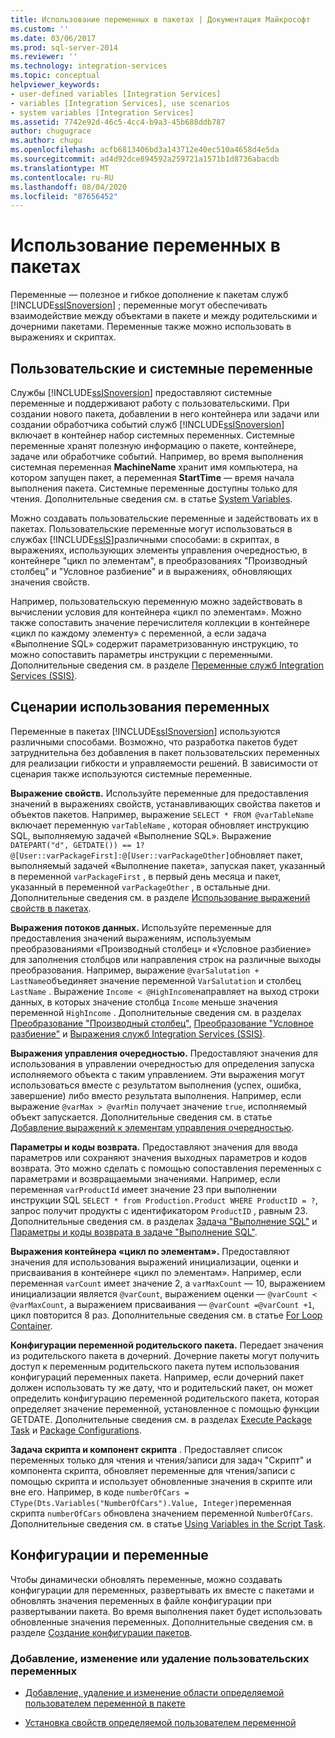 ```yaml
---
title: Использование переменных в пакетах | Документация Майкрософт
ms.custom: ''
ms.date: 03/06/2017
ms.prod: sql-server-2014
ms.reviewer: ''
ms.technology: integration-services
ms.topic: conceptual
helpviewer_keywords:
- user-defined variables [Integration Services]
- variables [Integration Services], use scenarios
- system variables [Integration Services]
ms.assetid: 7742e92d-46c5-4cc4-b9a3-45b688ddb787
author: chugugrace
ms.author: chugu
ms.openlocfilehash: acfb6813406bd3a143712e40ec510a4658d4e5da
ms.sourcegitcommit: ad4d92dce894592a259721a1571b1d8736abacdb
ms.translationtype: MT
ms.contentlocale: ru-RU
ms.lasthandoff: 08/04/2020
ms.locfileid: "87656452"
---
```

# <a name="use-variables-in-packages"></a>Использование переменных в пакетах
  Переменные — полезное и гибкое дополнение к пакетам служб [!INCLUDE[ssISnoversion](../includes/ssisnoversion-md.md)] ; переменные могут обеспечивать взаимодействие между объектами в пакете и между родительскими и дочерними пакетами. Переменные также можно использовать в выражениях и скриптах.  
  
## <a name="user-defined-variables-and-system-variables"></a>Пользовательские и системные переменные  
 Службы [!INCLUDE[ssISnoversion](../includes/ssisnoversion-md.md)] предоставляют системные переменные и поддерживают работу с пользовательскими. При создании нового пакета, добавлении в него контейнера или задачи или создании обработчика событий служб [!INCLUDE[ssISnoversion](../includes/ssisnoversion-md.md)] включает в контейнер набор системных переменных. Системные переменные хранят полезную информацию о пакете, контейнере, задаче или обработчике событий. Например, во время выполнения системная переменная **MachineName** хранит имя компьютера, на котором запущен пакет, а переменная **StartTime** — время начала выполнения пакета. Системные переменные доступны только для чтения. Дополнительные сведения см. в статье [System Variables](system-variables.md).  
  
 Можно создавать пользовательские переменные и задействовать их в пакетах. Пользовательские переменные могут использоваться в службах [!INCLUDE[ssIS](../includes/ssis-md.md)]различными способами: в скриптах, в выражениях, использующих элементы управления очередностью, в контейнере "цикл по элементам", в преобразованиях "Производный столбец" и "Условное разбиение" и в выражениях, обновляющих значения свойств.  
  
 Например, пользовательскую переменную можно задействовать в вычислении условия для контейнера «цикл по элементам». Можно также сопоставить значение перечислителя коллекции в контейнере «цикл по каждому элементу» с переменной, а если задача «Выполнение SQL» содержит параметризованную инструкцию, то можно сопоставить параметры инструкции с переменными. Дополнительные сведения см. в разделе [Переменные служб Integration Services (SSIS)](integration-services-ssis-variables.md).  
  
## <a name="variables-usage-scenarios"></a>Сценарии использования переменных  
 Переменные в пакетах [!INCLUDE[ssISnoversion](../includes/ssisnoversion-md.md)] используются различными способами. Возможно, что разработка пакетов будет затруднительна без добавления в пакет пользовательских переменных для реализации гибкости и управляемости решений. В зависимости от сценария также используются системные переменные.  
  
 **Выражение свойств.** Используйте переменные для предоставления значений в выражениях свойств, устанавливающих свойства пакетов и объектов пакетов. Например, выражение `SELECT * FROM @varTableName` включает переменную `varTableName` , которая обновляет инструкцию SQL, выполняемую задачей «Выполнение SQL». Выражение `DATEPART("d", GETDATE()) == 1? @[User::varPackageFirst]:@[User::varPackageOther]`обновляет пакет, выполняемый задачей «Выполнение пакета», запуская пакет, указанный в переменной `varPackageFirst` , в первый день месяца и пакет, указанный в переменной `varPackageOther` , в остальные дни. Дополнительные сведения см. в разделе [Использование выражений свойств в пакетах](expressions/use-property-expressions-in-packages.md).  
  
 **Выражения потоков данных.** Используйте переменные для предоставления значений выражениям, используемым преобразованиями «Производный столбец» и «Условное разбиение» для заполнения столбцов или направления строк на различные выходы преобразования. Например, выражение `@varSalutation + LastName`объединяет значение переменной `VarSalutation` и столбец `LastName` . Выражение `Income < @HighIncome`направляет на выход строки данных, в которых значение столбца `Income` меньше значения переменной `HighIncome` . Дополнительные сведения см. в разделах [Преобразование "Производный столбец"](data-flow/transformations/derived-column-transformation.md), [Преобразование "Условное разбиение"](data-flow/transformations/conditional-split-transformation.md) и [Выражения служб Integration Services (SSIS)](expressions/integration-services-ssis-expressions.md).  
  
 **Выражения управления очередностью.** Предоставляют значения для использования в управлении очередностью для определения запуска исполняемого объекта с таким управлением. Эти выражения могут использоваться вместе с результатом выполнения (успех, ошибка, завершение) либо вместо результата выполнения. Например, если выражение `@varMax > @varMin` получает значение `true`, исполняемый объект запускается. Дополнительные сведения см. в статье [Добавление выражений к элементам управления очередностью](control-flow/precedence-constraints.md).  
  
 **Параметры и коды возврата.** Предоставляют значения для ввода параметров или сохраняют значения выходных параметров и кодов возврата. Это можно сделать с помощью сопоставления переменных с параметрами и возвращаемыми значениями. Например, если переменная `varProductId` имеет значение 23 при выполнении инструкции SQL `SELECT * from Production.Product WHERE ProductID = ?`, запрос получит продукты с идентификатором `ProductID` , равным 23. Дополнительные сведения см. в разделах [Задача "Выполнение SQL"](control-flow/execute-sql-task.md) и [Параметры и коды возврата в задаче "Выполнение SQL"](../../2014/integration-services/parameters-and-return-codes-in-the-execute-sql-task.md).  
  
 **Выражения контейнера «цикл по элементам».** Предоставляют значения для использования выражений инициализации, оценки и присваивания в контейнере «цикл по элементам». Например, если переменная `varCount` имеет значение 2, а `varMaxCount` — 10, выражением инициализации является `@varCount`, выражением оценки —  `@varCount < @varMaxCount`, а выражением присваивания — `@varCount =@varCount +1`, цикл повторится 8 раз. Дополнительные сведения см. в статье [For Loop Container](control-flow/for-loop-container.md).  
  
 **Конфигурации переменной родительского пакета.** Передает значения из родительского пакета в дочерний. Дочерние пакеты могут получить доступ к переменным родительского пакета путем использования конфигураций переменных пакета. Например, если дочерний пакет должен использовать ту же дату, что и родительский пакет, он может определить конфигурацию переменной родительского пакета, которая определяет значение переменной, установленное с помощью функции GETDATE. Дополнительные сведения см. в разделах [Execute Package Task](control-flow/execute-package-task.md) и [Package Configurations](../../2014/integration-services/package-configurations.md).  
  
 **Задача скрипта и компонент скрипта** . Предоставляет список переменных только для чтения и чтения/записи для задач "Скрипт" и компонента скрипта, обновляет переменные для чтения/записи с помощью скрипта и использует обновленные значения в скрипте или вне его. Например, в коде `numberOfCars = CType(Dts.Variables("NumberOfCars").Value, Integer)`переменная скрипта `numberOfCars` обновлена значением переменной `NumberOfCars`. Дополнительные сведения см. в статье [Using Variables in the Script Task](control-flow/script-task.md).  
  
## <a name="configurations-and-variables"></a>Конфигурации и переменные  
 Чтобы динамически обновлять переменные, можно создавать конфигурации для переменных, развертывать их вместе с пакетами и обновлять значения переменных в файле конфигурации при развертывании пакета. Во время выполнения пакет будет использовать обновленные значения переменных. Дополнительные сведения см. в разделе [Создание конфигурации пакетов](../../2014/integration-services/create-package-configurations.md).  
  
### <a name="to-add-modify-and-delete-user-defined-variables"></a>Добавление, изменение или удаление пользовательских переменных  
  
-   [Добавление, удаление и изменение области определяемой пользователем переменной в пакете](../../2014/integration-services/add-delete-change-scope-of-user-defined-variable-in-a-package.md)  
  
-   [Установка свойств определяемой пользователем переменной](../../2014/integration-services/set-the-properties-of-a-user-defined-variable.md)  
  
  
